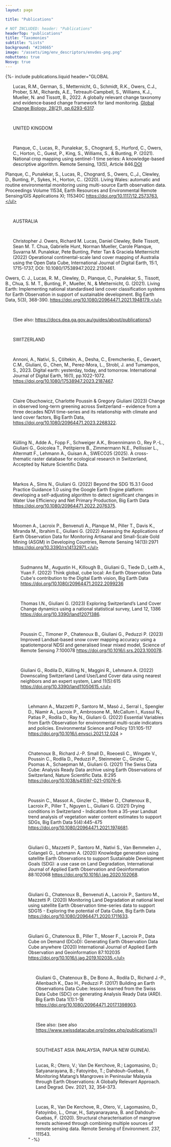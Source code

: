 ```yaml
---
layout: page

title: "Publications"

# NOT INCLUDED: header: "Publications"
headerTop: "publications"
title: "Taxomonies"
subtitle: "Lists"
background: "#234665"
image: "/assets/img/env_descriptors/envdes-png.png"
nobuttons: true
Nosvg: true
---
```


{%-
include publications.liquid
header="GLOBAL <br><ul>Lucas, R.M., German, S., Metternicht, G., Schmidt, R.K., Owers, C.J., Prober, S.M., Richards, A.E., Tetreault‐Campbell, S., Williams, K.J., Mueller, N. and Tissott, B., 2022. A globally relevant change taxonomy and evidence‐based change framework for land monitoring. [Global Change Biology, 28(21), pp.6293-6317](https://doi.org/10.1111/gcb.16346).</ul>

<br><ul> UNITED KINGDOM</ul>
<br><ul> Planque, C., Lucas, R., Punalekar, S., Chognard, S., Hurford, C., Owers, C., Horton, C., Guest, P., King, S., Williams, S., & Bunting, P. (2021). National crop mapping using sentinel-1 time series: A knowledge-based descriptive algorithm. Remote Sensing, 13(5), Article 846.[DOI](https://doi.org/10.3390/rs13050846) </ul>

Planque, C., Punalekar, S., Lucas, R., Chognard, S., Owers, C.,J., Clewley, D., Bunting, P., Sykes, H., Horton, C.. (2020). Living Wales: automatic and routine environmental monitoring using multi-source Earth observation data. Proceedings Volume 11534, Earth Resources and Environmental Remote Sensing/GIS Applications XI; 115340C https://doi.org/10.1117/12.2573763.</ul>

<br><ul> AUSTRALIA</ul>
<br><ul> Christopher J. Owers, Richard M. Lucas, Daniel Clewley, Belle Tissott, Sean M. T. Chua, Gabrielle Hunt, Norman Mueller, Carole Planque, Suvarna M. Punalekar, Pete Bunting, Peter Tan & Graciela Metternicht (2022) Operational continental-scale land cover mapping of Australia using the Open Data Cube, International Journal of Digital Earth, 15:1, 1715-1737, DOI: 10.1080/17538947.2022.2130461.</ul>

Owers, C. J., Lucas, R. M., Clewley, D., Planque, C., Punalekar, S., Tissott, B., Chua, S. M. T., Bunting, P., Mueller, N., & Metternicht, G. (2021). Living Earth: Implementing national standardised land cover classification systems for Earth Observation in support of sustainable development. Big Earth Data, 5(3), 368-390. https://doi.org/10.1080/20964471.2021.1948179.</ul>

<br><ul>(See also: https://docs.dea.ga.gov.au/guides/about/publications/)</ul>

<br><ul> SWITZERLAND</ul>

<br><ul> Annoni, A., Nativi, S., Çöltekin, A., Desha, C., Eremchenko, E., Gevaert, C.M., Giuliani, G., Chen, M., Perez-Mora, L., Strobl, J. and Tumampos, S., 2023. Digital earth: yesterday, today, and tomorrow. International Journal of Digital Earth, 16(1), pp.1022-1072. https://doi.org/10.1080/17538947.2023.2187467. </ul> 

<br><ul> Claire Obuchowicz, Charlotte Poussin & Gregory Giuliani (2023) Change in observed long-term greening across Switzerland – evidence from a three decades NDVI time-series and its relationship with climate and land cover factors, Big Earth Data, https://doi.org/10.1080/20964471.2023.2268322.  </ul>

<br><ul> Külling N., Adde A., Fopp F., Schweiger A.K., Broennimann O., Rey P.-L., Giuliani G., Goicolea T., Petitpierre B., Zimmermann N.E., Pellissier L., Altermatt F., Lehmann A., Guisan A., SWECO25 (2025).  A cross-thematic raster database for ecological research in Switzerland, Accepted by Nature Scientific Data.</ul>

<br><ul> Markos A., Sims N., Giuliani G. (2022) Beyond the SDG 15.3.1 Good Practice Guidance 1.0 using the Google Earth Engine platform: developing a self-adjusting algorithm to detect significant changes in Water Use Efficiency and Net Primary Production, Big Earth Data https://doi.org/10.1080/20964471.2022.2076375. </ul>

<br><ul> Moomen A., Lacroix P., Benvenuti A., Planque M., Piller T., Davis K., Miranda M., Ibrahim E., Giuliani G. (2022) Assessing the Applications of Earth Observation Data for Monitoring Artisanal and Small-Scale Gold Mining (ASGM) in Developing Countries, Remote Sensing 14(13):2971 https://doi.org/10.3390/rs14132971.</ul>  

<br><ul> Sudmanns M., Augustin H., Killough B., Giuliani G., Tiede D., Leith A., Yuan F. (2022) Think global, cube local: An Earth Observation Data Cube's contribution to the Digital Earth vision, Big Earth Data https://doi.org/10.1080/20964471.2022.2099236 </ul>

<br><ul> Thomas I.N., Giuliani G. (2023) Exploring Switzerland’s Land Cover Change dynamics using a national statistical survey, Land 12, 1386 https://doi.org/10.3390/land12071386. </ul> 

<br><ul> Poussin C., Timoner P., Chatenoux B., Giuliani G., Peduzzi P. (2023) Improved Landsat-based snow cover mapping accuracy using a spatiotemporal NDSI and generalised linear mixed model, Science of Remote Sensing 7:100078 https://doi.org/10.1016/j.srs.2023.100078. </ul>

<br><ul> Giuliani G., Rodila D., Külling N., Maggini R., Lehmann A. (2022) Downscaling Switzerland Land Use/Land Cover data using nearest neighbors and an expert system, Land 11(5):615 https://doi.org/10.3390/land11050615.</ul> 

<br><ul> Lehmann A., Mazzetti P., Santoro M., Masó J., Serral I., Spengler D., Niamir A., Lacroix P., Ambrosone M., McCallum I., Kussul N., Patias P., Rodila D., Ray N., Giuliani G. (2022) Essential Variables from Earth Observation for environmental multi-scale indicators and policies. Environmental Science and Policy 131:105-117 https://doi.org/10.1016/j.envsci.2021.12.024 ></ul>

<br><ul> Chatenoux B., Richard J.-P. Small D., Roeoesli C., Wingate V., Poussin C., Rodila D., Peduzzi P., Steinmeier C., Ginzler C., Psomas A., Schaepman M., Giuliani G. (2021) The Swiss Data Cube: Analysis Ready Data archive using Earth Observations of Switzerland, Nature Scientific Data. 8:295 https://doi.org/10.1038/s41597-021-01076-6. </ul>

<br><ul> Poussin C., Massot A., Ginzler C., Weber D., Chatenoux B., Lacroix P., Piller T., Nguyen L., Giuliani G. (2021) Drying conditions in Switzerland - Indication from a 35-year Landsat trend analysis of vegetation water content estimates to support SDGs, Big Earth Data 5(4):445-475 https://doi.org/10.1080/20964471.2021.1974681. </ul>

<br><ul> Giuliani G., Mazzetti P., Santoro M., Nativi S., Van Bemmelen J., Colangeli G., Lehmann A. (2020) Knowledge generation using satellite Earth Observations to support Sustainable Development Goals (SDG): a use case on Land Degradation, International Journal of Applied Earth Observation and Geoinformation 88:102068 https://doi.org/10.1016/j.jag.2020.102068. </ul>  

<br><ul> Giuliani G., Chatenoux B., Benvenuti A., Lacroix P., Santoro M., Mazzetti P. (2020) Monitoring Land Degradation at national level using satellite Earth Observation time-series data to support SDG15 - Exploring the potential of Data Cube, Big Earth Data https://doi.org/10.1080/20964471.2020.1711633. </ul> 

<br><ul> Giuliani G., Chatenoux B., Piller T., Moser F., Lacroix P., Data Cube on Demand (DCoD): Generating Earth Observation Data Cube anywhere (2020) International Journal of Applied Earth Observation and Geoinformation 87:102035 https://doi.org/10.1016/j.jag.2019.102035.</ul> 

<br><ul> Giuliani G., Chatenoux B., De Bono A., Rodila D., Richard J.-P., Allenbach K., Dao H., Peduzzi P. (2017) Building an Earth Observations Data Cube: lessons learned from the Swiss Data Cube (SDC) on generating Analysis Ready Data (ARD). Big Earth Data 1(1):1-18 https://doi.org/10.1080/20964471.2017.1398903. </ul>

<br><ul> (See also: (see also https://www.swissdatacube.org/index.php/publications/))</ul> 

<br><ul> SOUTHEAST ASIA (MALAYSIA, PAPUA NEW GUINEA).</ul>
<br><ul> Lucas, R.; Otero, V.; Van De Kerchove, R.; Lagomasino, D.; Satyanarayana, B.; Fatoyinbo, T.; Dahdouh-Guebas, F. Monitoring Matang’s Mangroves in Peninsular Malaysia through Earth Observations: A Globally Relevant Approach. Land Degrad. Dev. 2021, 32, 354–373. </ul> 

<br><ul> Lucas, R., Van De Kerchove, R., Otero, V., Lagomasino, D., Fatoyinbo, L., Omar, H., Satyanarayana, B. and Dahdouh-Guebas, F. (2020).  Structural characterisation of mangrove forests achieved through combining multiple sources of remote sensing data. Remote Sensing of Environment. 237, 111543.</ul>
"
-%}
